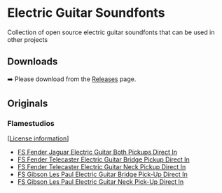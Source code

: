 # Electric Guitar Soundfonts
Collection of open source electric guitar soundfonts that can be used in other projects

## Downloads

:arrow_right: Please download from the [Releases](https://github.com/gdm-2112/electric-guitar-soundfonts/releases) page.

## Originals

### Flamestudios

[[License information](SF2/FlameStudios/license.txt)]

- [FS Fender Jaguar Electric Guitar Both Pickups Direct In](SF2/FlameStudios/FS_Fender_Jaguar_Electric_Guitar_Both_Pickups_Direct_In/FS%20Fender%20Jaguar%20Electric%20Guitar%20Both%20Pickups%20Direct%20In.pdf)
- [FS Fender Telecaster Electric Guitar Bridge Pickup Direct In](SF2/FlameStudios/FS%20Fender%20Telecaster%20Electric%20Guitar%20Bridge%20Pickup%20Direct%20In/FS%20Fender%20Telecaster%20Electric%20Guitar%20Bridge%20Pickup%20Direct%20In.pdf)
- [FS Fender Telecaster Electric Guitar Neck Pickup Direct In](SF2/FlameStudios/FS%20Fender%20Telecaster%20Electric%20Guitar%20Neck%20Pickup%20Direct%20In/FS%20Fender%20Telecaster%20Electric%20Guitar%20Neck%20Pickup%20Direct%20In.pdf)
- [FS Gibson Les Paul Electric Guitar Bridge Pick-Up Direct In](SF2/FlameStudios/FS_Gibson_Les_Paul_Electric_Guitar_Bridge_Pickup_Direct_In/FS%20Gibson%20Les%20Paul%20Electric%20Guitar%20Bridge%20Pickup%20Direct%20In.pdf)
- [FS Gibson Les Paul Electric Guitar Neck Pick-Up Direct In](SF2/FlameStudios/FS%20Gibson%20Les%20Paul%20Electric%20Guitar%20Neck%20Pickup%20Direct%20In/FS%20Gibson%20Les%20Paul%20Electric%20Guitar%20Neck%20Pickup%20Direct%20In.pdf)
